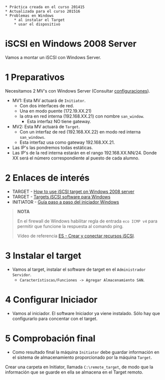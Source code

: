 ```
* Práctica creada en el curso 201415
* Actualizada para el curso 201516
* Problemas en Windows
    * al instalar el Target
    * usar el dispositivo
```

# iSCSI en Windows 2008 Server

Vamos a montar un iSCSI con Windows Server.

# 1 Preparativos

Necesitamos 2 MV's con Windows Server (Consultar [configuraciones](../../global/configuracion-aula109.md)).
* MV1: Esta MV actuará de `Initiator`.
    * Con dos interfaces de red.
    * Una en modo puente (172.19.XX.21)
    * la otra en red interna (192.168.XX.21) con nombre `san_window`.
        * Esta interfaz NO tiene gateway.
* MV2: Esta MV actuará de `Target`.
    * Con un interfaz de red (192.168.XX.22) en modo red interna `san_windows`.
    * Esta interfaz usa como gateway 192.168.XX.21.
* Las IP's las pondremos todas estáticas.
* Las IP's de la red interna estarán en el rango 192.168.XX.NN/24.
Donde XX será el número correspondiente al puesto de cada alumno.

# 2 Enlaces de interés

* TARGET - [How to use iSCSI target on Windows 2008 server](https://www.synology.com/en-global/knowledgebase/DSM/tutorial/Virtualization/How_to_use_iSCSI_Targets_on_a_Windows_Server)
* TARGET - [Targets iSCSI software para Windows](https://blogs.technet.microsoft.com/davidcervigon/2007/08/29/targets-iscsi-gratuitos-para-windows)
* INITIATOR - [Guía paso a paso del iniciador Windows](https://technet.microsoft.com/es-es/library/ee338476%28v=ws.10%29.aspx)

> **NOTA**
>
> En el firewall de Windows habilitar regla de entrada `eco ICMP v4` para
permitir que funcione la respuesta al comando ping.
>
> Vídeo de referencia [ES - Crear y conectar recursos iSCSI](https://youtu.be/_77UL2kZEEA).

# 3 Instalar el target

* Vamos al target, instalar el software de target en el `Administrador Servidor`.
    * `Característiscas/Funciones -> Agregar Almacenamiento SAN`.

# 4 Configurar Iniciador

* Vamos al iniciador. El software Iniciador ya viene instalado.
Sólo hay que configurarlo para concentar con el target.

# 5 Comprobación final

* Como resultado final la máquina `Initiator` debe guardar información en el sistema de
almacenamiento proporcionado por la máquina `Target`.

Crear una carpeta en Initiator, llamada `C:\remote_target`, de modo que la información
que se guarde en ella se almacena en el Target remoto.
